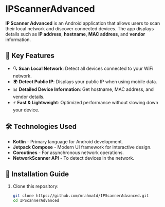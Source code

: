 # IPScannerAdvanced

**IP Scanner Advanced** is an Android application that allows users to scan their local network and discover connected devices. The app displays details such as **IP address**, **hostname**, **MAC address**, and **vendor** information.

## 🚀 Key Features

- 🔍 **Scan Local Network**: Detect all devices connected to your WiFi network.
- 🌍 **Detect Public IP**: Displays your public IP when using mobile data.
- 📊 **Detailed Device Information**: Get hostname, MAC address, and vendor details.
- ⚡ **Fast & Lightweight**: Optimized performance without slowing down your device.

## 🛠️ Technologies Used

- **Kotlin** - Primary language for Android development.
- **Jetpack Compose** - Modern UI framework for interactive design.
- **Coroutines** - For asynchronous network operations.
- **NetworkScanner API** - To detect devices in the network.

## 📲 Installation Guide

1. Clone this repository:
   ```sh
   git clone https://github.com/nrahmatd/IPScannerAdvanced.git
   cd IPScannerAdvanced
